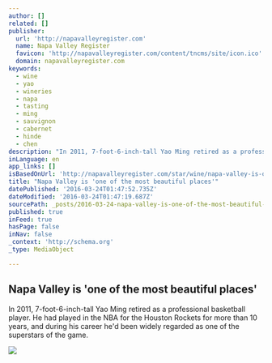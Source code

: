 ```yaml
---
author: []
related: []
publisher:
  url: 'http://napavalleyregister.com'
  name: Napa Valley Register
  favicon: 'http://napavalleyregister.com/content/tncms/site/icon.ico'
  domain: napavalleyregister.com
keywords:
  - wine
  - yao
  - wineries
  - napa
  - tasting
  - ming
  - sauvignon
  - cabernet
  - hinde
  - chen
description: "In 2011, 7-foot-6-inch-tall Yao Ming retired as a professional basketball player. He had played in the NBA for the Houston Rockets for more than 10 years, and during his career he'd been widely regarded as one of the superstars of the game."
inLanguage: en
app_links: []
isBasedOnUrl: 'http://napavalleyregister.com/star/wine/napa-valley-is-one-of-the-most-beautiful-places/article_b0aeb2d8-71e3-56b0-afd6-623473b21234.html'
title: "Napa Valley is 'one of the most beautiful places'"
datePublished: '2016-03-24T01:47:52.735Z'
dateModified: '2016-03-24T01:47:19.687Z'
sourcePath: _posts/2016-03-24-napa-valley-is-one-of-the-most-beautiful-places.md
published: true
inFeed: true
hasPage: false
inNav: false
_context: 'http://schema.org'
_type: MediaObject

---
```

<article style=""><h1>Napa Valley is 'one of the most beautiful places'</h1><p>In 2011, 7-foot-6-inch-tall Yao Ming retired as a professional basketball player. He had played in the NBA for the Houston Rockets for more than 10 years, and during his career he'd been widely regarded as one of the superstars of the game.</p><img src="http://bloximages.chicago2.vip.townnews.com/napavalleyregister.com/content/tncms/assets/v3/editorial/4/ce/4ce38747-8896-5413-81ad-93a80cc7e29e/56f1bf41b572e.image.jpg?crop=757%2C426%2C743%2C335" /></article>